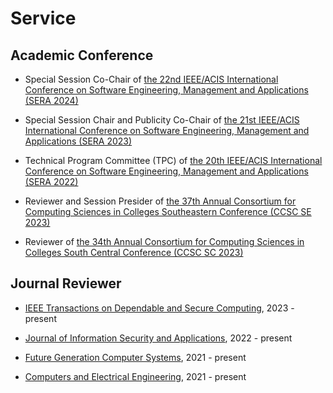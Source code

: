 # Service

##  <b> Academic Conference </b>

- Special Session Co-Chair of <a href="http://acisinternational.org/conferences/sera-2024/">the 22nd IEEE/ACIS International Conference on Software Engineering, Management and Applications (SERA 2024)</a>

- Special Session Chair and Publicity Co-Chair of <a href="http://acisinternational.org/conferences/sera-2023/">the 21st IEEE/ACIS International Conference on Software Engineering, Management and Applications (SERA 2023)</a>

- Technical Program Committee (TPC) of <a href="http://acisinternational.org/conferences/sera-2022/">the 20th IEEE/ACIS International Conference on Software Engineering, Management and Applications (SERA 2022)</a>

- Reviewer and Session Presider of <a href="http://www.ccscse.org/conference.php?year=37th">the 37th Annual Consortium for Computing Sciences in Colleges Southeastern Conference (CCSC SE 2023)</a>

- Reviewer of <a href="https://www.ccsc.org/southcentral/">the 34th Annual Consortium for Computing Sciences in Colleges South Central Conference (CCSC SC 2023)</a>

##  <b> Journal Reviewer </b>

- <a href="https://www.computer.org/csdl/journal/tq">IEEE Transactions on Dependable and Secure Computing</a>, 2023 - present

- <a href="https://www.sciencedirect.com/journal/journal-of-information-security-and-applications">Journal of Information Security and Applications</a>, 2022 - present

- <a href="https://www.sciencedirect.com/journal/future-generation-computer-systems">Future Generation Computer Systems</a>, 2021 - present

- <a href="https://www.sciencedirect.com/journal/computers-and-electrical-engineering">Computers and Electrical Engineering</a>, 2021 - present

